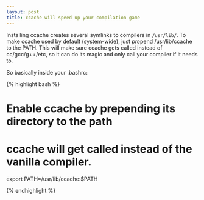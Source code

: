 ```yaml
---
layout: post
title: ccache will speed up your compilation game
---
```


Installing ccache creates several symlinks to compilers in `/usr/lib/`.
To make ccache used by default (system-wide), just *pre*pend /usr/lib/ccache to the
PATH.
This will make sure ccache gets called instead of cc/gcc/g++/etc, so it can do its magic and only call your compiler if it needs to.


So basically inside your .bashrc:

{% highlight bash %}

# Enable ccache by prepending its directory to the path
# ccache will get called instead of the vanilla compiler.
export PATH=/usr/lib/ccache:$PATH

{% endhighlight %}
